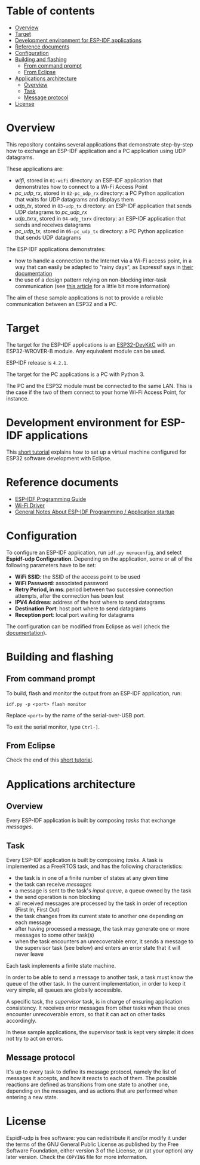 # Table of contents

* [Overview](#overview)
* [Target](#target)
* [Development environment for ESP-IDF applications](#developmentEnvironmentESPIDF)
* [Reference documents](#referenceDocuments)
* [Configuration](#configuration)
* [Building and flashing](#buildingAndFlashing)
  * [From command prompt](#fromCommandPrompt)
  * [From Eclipse](#fromEclipse)
* [Applications architecture](#applicationsArchitecture)
  * [Overview](#aaOverview)
  * [Task](#aaTask)
  * [Message protocol](#aaMessageProtocol)
* [License](#license)

<a name="overview"></a>

# Overview

This repository contains several applications that demonstrate step-by-step how to exchange an ESP-IDF application and a PC application using UDP datagrams.

These applications are:
* *wifi*, stored in `01-wifi` directory: an ESP-IDF application that demonstrates how to connect to a Wi-Fi Access Point
* *pc_udp_rx*, stored in `02-pc_udp_rx` directory: a PC Python application that waits for UDP datagrams and displays them
* *udp_tx*, stored in `03-udp_tx` directory: an ESP-IDF application that sends UDP datagrams to *pc_udp_rx*
* *udp_txrx*, stored in `04-udp_txrx` directory: an ESP-IDF application that sends and receives datagrams
* *pc_udp_tx*, stored in `05-pc_udp_tx` directory: a PC Python application that sends UDP datagrams

The ESP-IDF applications demonstrates:
* how to handle a connection to the Internet via a Wi-Fi access point, in a way that can easily be adapted to "rainy days", as Espressif says in [their documentation](https://docs.espressif.com/projects/esp-idf/en/latest/esp32/api-guides/wifi.html#event-handling)
* the use of a design pattern relying on non-blocking inter-task communication (see [this article](https://www.monblocnotes.org/node/1906) for a little bit more information)

The aim of these sample applications is not to provide a reliable communication between an ESP32 and a PC.  

<a name="target"></a>

# Target

The target for the ESP-IDF applications is an [ESP32-DevKitC](https://www.espressif.com/en/products/devkits/esp32-devkitc/overview) with an ESP32-WROVER-B module. Any equivalent module can be used.

ESP-IDF release is `4.2.1`.

The target for the PC applications is a PC with Python 3.

The PC and the ESP32 module must be connected to the same LAN. This is the case if the two of them connect to your home Wi-Fi Access Point, for instance.

<a name="developmentEnvironmentESPIDF"></a>

# Development environment for ESP-IDF applications

This [short tutorial](https://github.com/PascalBod/lm20.1-esp32-eclipse) explains how to set up a virtual machine configured for ESP32 software development with Eclipse.

<a name="referenceDocuments"></a>

# Reference documents

* [ESP-IDF Programming Guide](https://docs.espressif.com/projects/esp-idf/en/v4.2.1/esp32/index.html)
* [Wi-Fi Driver](https://docs.espressif.com/projects/esp-idf/en/v4.2.1/esp32/api-guides/wifi.html)
* [General Notes About ESP-IDF Programming / Application startup](https://docs.espressif.com/projects/esp-idf/en/v4.2.1/esp32/api-guides/general-notes.html#application-startup)

<a name="configuration"></a>

# Configuration

To configure an ESP-IDF application, run `idf.py menuconfig`, and select **Espidf-udp Configuration**. Depending on the application, some or all of the following parameters have to be set:
* **WiFi SSID**: the SSID of the access point to be used
* **WiFi Password**: associated password
* **Retry Period, in ms**: period between two successive connection attempts, after the connection has been lost
* **IPV4 Address**: address of the host where to send datagrams
* **Destination Port**: host port where to send datagrams
* **Reception port**: local port waiting for datagrams

The configuration can be modified from Eclipse as well (check the [documentation](https://github.com/espressif/idf-eclipse-plugin)).

<a name="buildingAndFlashing"></a>

# Building and flashing

<a name="fromCommandPrompt"></a>

## From command prompt
 
To build, flash and monitor the output from an ESP-IDF application, run:

```
idf.py -p <port> flash monitor
```

Replace `<port>` by the name of the serial-over-USB port.

To exit the serial monitor, type ``Ctrl-]``.

<a name="fromEclipse"></a>

## From Eclipse

Check the end of this [short tutorial](https://github.com/PascalBod/lm20.1-esp32-eclipse).

<a name="applicationsArchitecture"></a>

# Applications architecture

<a name="aaOverview"></a>

## Overview

Every ESP-IDF application is built by composing *tasks* that exchange *messages*.

<a name="aaTask"></a>

## Task

Every ESP-IDF application is built by composing *tasks*. A task is implemented as a FreeRTOS task, and has the following characteristics:
* the task is in one of a finite number of states at any given time
* the task can receive *messages*
* a message is sent to the task's *input queue*, a queue owned by the task
* the send operation is non blocking
* all received messages are processed by the task in order of reception (First In, First Out)
* the task changes from its current state to another one depending on each message
* after having processed a message, the task may generate one or more messages to some other task(s)
* when the task encounters an unrecoverable error, it sends a message to the supervisor task (see below) and enters an error state that it will never leave

Each task implements a finite state machine.

In order to be able to send a message to another task, a task must know the queue of the other task. In the current implementation, in order to keep it very simple, all queues are globally accessible.

A specific task, the *supervisor* task, is in charge of ensuring application consistency. It receives error messages from other tasks when these ones encounter unrecoverable errors, so that it can act on other tasks accordingly.

In these sample applications, the supervisor task is kept very simple: it does not try to act on errors.

<a name="aaMessageProtocol"></a>

## Message protocol

It's up to every task to define its message protocol, namely the list of messages it accepts, and how it reacts to each of them. The possible reactions are defined as transitions from one state to another one, depending on the messages, and as actions that are performed when entering a new state.

<a name="license"></a>

# License

Espidf-udp is free software: you can redistribute it and/or modify
it under the terms of the GNU General Public License as published by
the Free Software Foundation, either version 3 of the License, or
(at your option) any later version. Check the `COPYING` file for 
more information.

